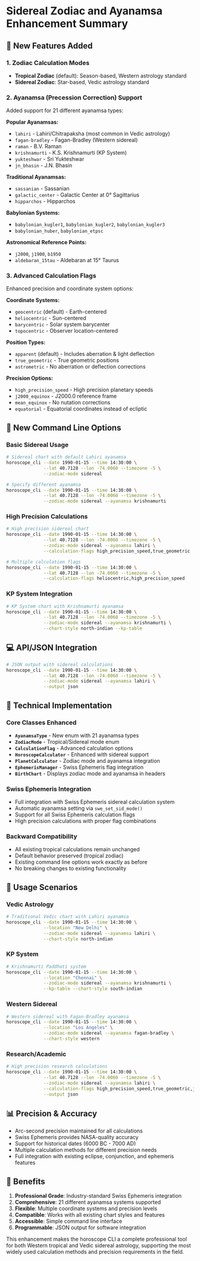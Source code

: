# Sidereal Zodiac and Ayanamsa Enhancement Summary

## 🌟 New Features Added

### 1. Zodiac Calculation Modes
- **Tropical Zodiac** (default): Season-based, Western astrology standard
- **Sidereal Zodiac**: Star-based, Vedic astrology standard

### 2. Ayanamsa (Precession Correction) Support
Added support for 21 different ayanamsa types:

**Popular Ayanamsas:**
- `lahiri` - Lahiri/Chitrapaksha (most common in Vedic astrology)
- `fagan-bradley` - Fagan-Bradley (Western sidereal)
- `raman` - B.V. Raman
- `krishnamurti` - K.S. Krishnamurti (KP System)
- `yukteshwar` - Sri Yukteshwar
- `jn_bhasin` - J.N. Bhasin

**Traditional Ayanamsas:**
- `sassanian` - Sassanian
- `galactic_center` - Galactic Center at 0° Sagittarius
- `hipparchos` - Hipparchos

**Babylonian Systems:**
- `babylonian_kugler1`, `babylonian_kugler2`, `babylonian_kugler3`
- `babylonian_huber`, `babylonian_etpsc`

**Astronomical Reference Points:**
- `j2000`, `j1900`, `b1950`
- `aldebaran_15tau` - Aldebaran at 15° Taurus

### 3. Advanced Calculation Flags
Enhanced precision and coordinate system options:

**Coordinate Systems:**
- `geocentric` (default) - Earth-centered
- `heliocentric` - Sun-centered
- `barycentric` - Solar system barycenter
- `topocentric` - Observer location-centered

**Position Types:**
- `apparent` (default) - Includes aberration & light deflection
- `true_geometric` - True geometric positions
- `astrometric` - No aberration or deflection corrections

**Precision Options:**
- `high_precision_speed` - High precision planetary speeds
- `j2000_equinox` - J2000.0 reference frame
- `mean_equinox` - No nutation corrections
- `equatorial` - Equatorial coordinates instead of ecliptic

## 🚀 New Command Line Options

### Basic Sidereal Usage
```bash
# Sidereal chart with default Lahiri ayanamsa
horoscope_cli --date 1990-01-15 --time 14:30:00 \
              --lat 40.7128 --lon -74.0060 --timezone -5 \
              --zodiac-mode sidereal

# Specify different ayanamsa
horoscope_cli --date 1990-01-15 --time 14:30:00 \
              --lat 40.7128 --lon -74.0060 --timezone -5 \
              --zodiac-mode sidereal --ayanamsa krishnamurti
```

### High Precision Calculations
```bash
# High precision sidereal chart
horoscope_cli --date 1990-01-15 --time 14:30:00 \
              --lat 40.7128 --lon -74.0060 --timezone -5 \
              --zodiac-mode sidereal --ayanamsa lahiri \
              --calculation-flags high_precision_speed,true_geometric

# Multiple calculation flags
horoscope_cli --date 1990-01-15 --time 14:30:00 \
              --lat 40.7128 --lon -74.0060 --timezone -5 \
              --calculation-flags heliocentric,high_precision_speed
```

### KP System Integration
```bash
# KP System chart with Krishnamurti ayanamsa
horoscope_cli --date 1990-01-15 --time 14:30:00 \
              --lat 40.7128 --lon -74.0060 --timezone -5 \
              --zodiac-mode sidereal --ayanamsa krishnamurti \
              --chart-style north-indian --kp-table
```

## 💻 API/JSON Integration
```bash
# JSON output with sidereal calculations
horoscope_cli --date 1990-01-15 --time 14:30:00 \
              --lat 40.7128 --lon -74.0060 --timezone -5 \
              --zodiac-mode sidereal --ayanamsa lahiri \
              --output json
```

## 🔧 Technical Implementation

### Core Classes Enhanced
- **`AyanamsaType`** - New enum with 21 ayanamsa types
- **`ZodiacMode`** - Tropical/Sidereal mode enum
- **`CalculationFlag`** - Advanced calculation options
- **`HoroscopeCalculator`** - Enhanced with sidereal support
- **`PlanetCalculator`** - Zodiac mode and ayanamsa integration
- **`EphemerisManager`** - Swiss Ephemeris flag integration
- **`BirthChart`** - Displays zodiac mode and ayanamsa in headers

### Swiss Ephemeris Integration
- Full integration with Swiss Ephemeris sidereal calculation system
- Automatic ayanamsa setting via `swe_set_sid_mode()`
- Support for all Swiss Ephemeris calculation flags
- High precision calculations with proper flag combinations

### Backward Compatibility
- All existing tropical calculations remain unchanged
- Default behavior preserved (tropical zodiac)
- Existing command line options work exactly as before
- No breaking changes to existing functionality

## 🎯 Usage Scenarios

### Vedic Astrology
```bash
# Traditional Vedic chart with Lahiri ayanamsa
horoscope_cli --date 1990-01-15 --time 14:30:00 \
              --location "New Delhi" \
              --zodiac-mode sidereal --ayanamsa lahiri \
              --chart-style north-indian
```

### KP System
```bash
# Krishnamurti Paddhati system
horoscope_cli --date 1990-01-15 --time 14:30:00 \
              --location "Chennai" \
              --zodiac-mode sidereal --ayanamsa krishnamurti \
              --kp-table --chart-style south-indian
```

### Western Sidereal
```bash
# Western sidereal with Fagan-Bradley ayanamsa
horoscope_cli --date 1990-01-15 --time 14:30:00 \
              --location "Los Angeles" \
              --zodiac-mode sidereal --ayanamsa fagan-bradley \
              --chart-style western
```

### Research/Academic
```bash
# High precision research calculations
horoscope_cli --date 1990-01-15 --time 14:30:00 \
              --lat 40.7128 --lon -74.0060 --timezone -5 \
              --zodiac-mode sidereal --ayanamsa lahiri \
              --calculation-flags high_precision_speed,true_geometric,j2000_equinox \
              --output json
```

## 📊 Precision & Accuracy
- Arc-second precision maintained for all calculations
- Swiss Ephemeris provides NASA-quality accuracy
- Support for historical dates (6000 BC - 7000 AD)
- Multiple calculation methods for different precision needs
- Full integration with existing eclipse, conjunction, and ephemeris features

## 🎉 Benefits
1. **Professional Grade**: Industry-standard Swiss Ephemeris integration
2. **Comprehensive**: 21 different ayanamsa systems supported
3. **Flexible**: Multiple coordinate systems and precision levels
4. **Compatible**: Works with all existing chart styles and features
5. **Accessible**: Simple command line interface
6. **Programmable**: JSON output for software integration

This enhancement makes the horoscope CLI a complete professional tool for both Western tropical and Vedic sidereal astrology, supporting the most widely used calculation methods and precision requirements in the field.
